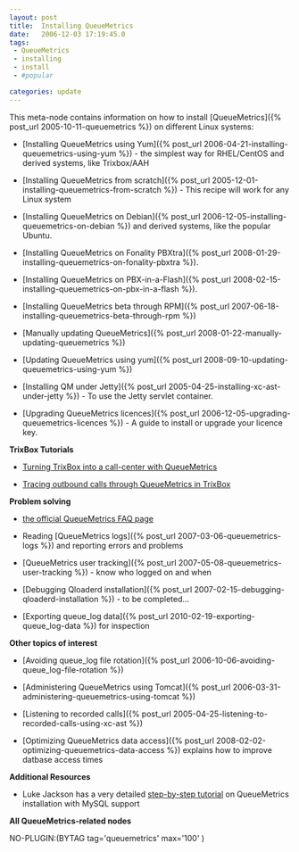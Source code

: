 ```yaml
---
layout: post
title:  Installing QueueMetrics
date:   2006-12-03 17:19:45.0
tags:
 - QueueMetrics
 - installing
 - install
 - #popular

categories: update
---
```


This meta-node contains information on how to install [QueueMetrics]({% post_url 2005-10-11-queuemetrics %}) on different Linux systems:


* [Installing QueueMetrics using Yum]({% post_url 2006-04-21-installing-queuemetrics-using-yum %}) - the simplest way for RHEL/CentOS and derived systems, like Trixbox/AAH

* [Installing QueueMetrics from scratch]({% post_url 2005-12-01-installing-queuemetrics-from-scratch %}) - This recipe will work for any Linux system

* [Installing QueueMetrics on Debian]({% post_url 2006-12-05-installing-queuemetrics-on-debian %}) and derived systems, like the popular Ubuntu. 

* [Installing QueueMetrics on Fonality PBXtra]({% post_url 2008-01-29-installing-queuemetrics-on-fonality-pbxtra %}). 

* [Installing QueueMetrics on PBX-in-a-Flash]({% post_url 2008-02-15-installing-queuemetrics-on-pbx-in-a-flash %}).

* [Installing QueueMetrics beta through RPM]({% post_url 2007-06-18-installing-queuemetrics-beta-through-rpm %})

* [Manually updating QueueMetrics]({% post_url 2008-01-22-manually-updating-queuemetrics %})

* [Updating QueueMetrics using yum]({% post_url 2008-09-10-updating-queuemetrics-using-yum %})


* [Installing QM under Jetty]({% post_url 2005-04-25-installing-xc-ast-under-jetty %}) - To use the Jetty servlet container.

* [Upgrading QueueMetrics licences]({% post_url 2006-12-05-upgrading-queuemetrics-licences %}) - A guide to install or upgrade your licence key.

**TrixBox Tutorials**


* [Turning TrixBox into a call-center with QueueMetrics](http://queuemetrics.com/download/QM_TrixBox_200.pdf)

* [Tracing outbound calls through QueueMetrics in TrixBox](http://queuemetrics.com/download/TrixBox_Outgoing_v10.pdf)


**Problem solving**


* [the official QueueMetrics FAQ page](http://queuemetrics.com/faq.jsp)

* Reading [QueueMetrics logs]({% post_url 2007-03-06-queuemetrics-logs %}) and reporting errors and problems

* [QueueMetrics user tracking]({% post_url 2007-05-08-queuemetrics-user-tracking %}) - know who logged on and when

* [Debugging Qloaderd installation]({% post_url 2007-02-15-debugging-qloaderd-installation %}) - to be completed...

* [Exporting queue_log data]({% post_url 2010-02-19-exporting-queue_log-data %}) for inspection

**Other topics of interest**


* [Avoiding queue_log file rotation]({% post_url 2006-10-06-avoiding-queue_log-file-rotation %})

* [Administering QueueMetrics using Tomcat]({% post_url 2006-03-31-administering-queuemetrics-using-tomcat %})

* [Listening to recorded calls]({% post_url 2005-04-25-listening-to-recorded-calls-using-xc-ast %})

* [Optimizing QueueMetrics data access]({% post_url 2008-02-02-optimizing-queuemetrics-data-access %}) explains how to improve datbase access times


**Additional Resources**


* Luke Jackson has a very detailed [step-by-step tutorial](http://wiki.ljackson.us/QueueMetrics) on QueueMetrics installation with MySQL support

**All QueueMetrics-related nodes**

NO-PLUGIN:(BYTAG tag='queuemetrics' max='100' )

